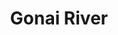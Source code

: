 ---
title: "Gonai River"
title_bn: "গোনাই নদী"
description: "It started flowing from Radinanagar, Sujanagar and Nikli Beel of Sunamganj district and fall into Laredigha River."
---